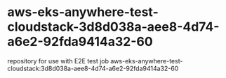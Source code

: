 # aws-eks-anywhere-test-cloudstack-3d8d038a-aee8-4d74-a6e2-92fda9414a32-60
repository for use with E2E test job aws-eks-anywhere-test-cloudstack:3d8d038a-aee8-4d74-a6e2-92fda9414a32-60
